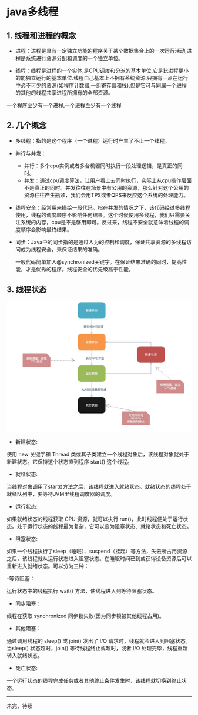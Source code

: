 # java多线程

## 1. 线程和进程的概念
- 进程：进程是具有一定独立功能的程序关于某个数据集合上的一次运行活动,进程是系统进行资源分配和调度的一个独立单位。

- 线程：线程是进程的一个实体,是CPU调度和分派的基本单位,它是比进程更小的能独立运行的基本单位.线程自己基本上不拥有系统资源,只拥有一点在运行中必不可少的资源(如程序计数器,一组寄存器和栈),但是它可与同属一个进程的其他的线程共享进程所拥有的全部资源。

一个程序至少有一个进程,一个进程至少有一个线程

## 2. 几个概念
- 多线程：指的是这个程序（一个进程）运行时产生了不止一个线程。

- 并行与并发：
  - 并行：多个cpu实例或者多台机器同时执行一段处理逻辑，是真正的同时。
  - 并发：通过cpu调度算法，让用户看上去同时执行，实际上从cpu操作层面不是真正的同时。并发往往在场景中有公用的资源，那么针对这个公用的资源往往产生瓶颈，我们会用TPS或者QPS来反应这个系统的处理能力。
 
- 线程安全：经常用来描绘一段代码。指在并发的情况之下，该代码经过多线程使用，线程的调度顺序不影响任何结果。这个时候使用多线程，我们只需要关注系统的内存，cpu是不是够用即可。反过来，线程不安全就意味着线程的调度顺序会影响最终结果。

- 同步：Java中的同步指的是通过人为的控制和调度，保证共享资源的多线程访问成为线程安全，来保证结果的准确。

  一般代码简单加入@synchronized关键字。在保证结果准确的同时，提高性能，才是优秀的程序。线程安全的优先级高于性能。
  
## 3. 线程状态

![线程状态](image/thread_life.jpg)

- 新建状态:

使用 new 关键字和 Thread 类或其子类建立一个线程对象后，该线程对象就处于新建状态。它保持这个状态直到程序 start() 这个线程。

- 就绪状态:

当线程对象调用了start()方法之后，该线程就进入就绪状态。就绪状态的线程处于就绪队列中，要等待JVM里线程调度器的调度。

- 运行状态:

如果就绪状态的线程获取 CPU 资源，就可以执行 run()，此时线程便处于运行状态。处于运行状态的线程最为复杂，它可以变为阻塞状态、就绪状态和死亡状态。

- 阻塞状态:

如果一个线程执行了sleep（睡眠）、suspend（挂起）等方法，失去所占用资源之后，该线程就从运行状态进入阻塞状态。在睡眠时间已到或获得设备资源后可以重新进入就绪状态。可以分为三种：

-等待阻塞：

运行状态中的线程执行 wait() 方法，使线程进入到等待阻塞状态。

- 同步阻塞：

线程在获取 synchronized 同步锁失败(因为同步锁被其他线程占用)。

- 其他阻塞：

通过调用线程的 sleep() 或 join() 发出了 I/O 请求时，线程就会进入到阻塞状态。当sleep() 状态超时，join() 等待线程终止或超时，或者 I/O 处理完毕，线程重新转入就绪状态。

- 死亡状态:

一个运行状态的线程完成任务或者其他终止条件发生时，该线程就切换到终止状态。
  
--- 
  
  未完，待续
